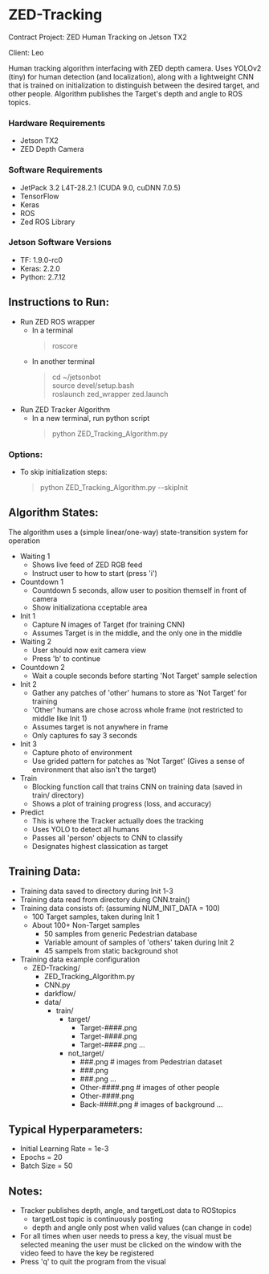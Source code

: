 # ZED-Tracking
Contract Project: ZED Human Tracking on Jetson TX2

Client: Leo

Human tracking algorithm interfacing with ZED depth camera. Uses YOLOv2 (tiny) for
human detection (and localization), along with a lightweight CNN that is trained
on initialization to distinguish between the desired target, and other people.
Algorithm publishes the Target's depth and angle to ROS topics.

### Hardware Requirements
- Jetson TX2
- ZED Depth Camera

### Software Requirements
- JetPack 3.2 L4T-28.2.1 (CUDA 9.0, cuDNN 7.0.5)
- TensorFlow
- Keras
- ROS
- Zed ROS Library

### Jetson Software Versions
- TF: 1.9.0-rc0
- Keras: 2.2.0
- Python: 2.7.12

## Instructions to Run:
- Run ZED ROS wrapper
    - In a terminal
        > roscore
    - In another terminal
        > cd ~/jetsonbot  
        > source devel/setup.bash  
        > roslaunch zed_wrapper zed.launch  
- Run ZED Tracker Algorithm
    - In a new terminal, run python script
        > python ZED_Tracking_Algorithm.py

### Options:
- To skip initialization steps:
    > python ZED_Tracking_Algorithm.py --skipInit

## Algorithm States:
The algorithm uses a (simple linear/one-way) state-transition system for operation
- Waiting 1
    - Shows live feed of ZED RGB feed
    - Instruct user to how to start (press 'i')
- Countdown 1
    - Countdown 5 seconds, allow user to position themself in front of camera
    - Show initializationa cceptable area
- Init 1
    - Capture N images of Target (for training CNN)
    - Assumes Target is in the middle, and the only one in the middle
- Waiting 2
    - User should now exit camera view
    - Press 'b' to continue
- Countdown 2
    - Wait a couple seconds before starting 'Not Target' sample selection
- Init 2
    - Gather any patches of 'other' humans to store as 'Not Target' for training
    - 'Other' humans are chose across whole frame (not restricted to middle like Init 1)
    - Assumes target is not anywhere in frame
    - Only captures fo say 3 seconds
- Init 3
    - Capture photo of environment
    - Use grided pattern for patches as 'Not Target' (Gives a sense of environment that also isn't the target)
- Train
    - Blocking function call that trains CNN on training data (saved in train/ directory)
    - Shows a plot of training progress (loss, and accuracy)
- Predict
    - This is where the Tracker actually does the tracking
    - Uses YOLO to detect all humans
    - Passes all 'person' objects to CNN to classify
    - Designates highest classication as target

## Training Data:
- Training data saved to directory during Init 1-3
- Training data read from directory duing CNN.train()
- Training data consists of: (assuming NUM_INIT_DATA = 100)
    - 100 Target samples, taken during Init 1
    - About 100+ Non-Target samples
        - 50 samples from generic Pedestrian database
        - Variable amount of samples of 'others' taken during Init 2
        - 45 sampels from static background shot
- Training data example configuration
    - ZED-Tracking/
        - ZED_Tracking_Algorithm.py
        - CNN.py
        - darkflow/
        - data/ 
            - train/
                - target/
                    - Target-####.png
                    - Target-####.png
                    - Target-####.png
                        ...
                - not_target/
                    - ###.png       # images from Pedestrian dataset
                    - ###.png
                    - ###.png
                        ...
                    - Other-####.png    # images of other people
                    - Other-####.png
                    - Back-####.png     # images of background
                        ...

## Typical Hyperparameters:
- Initial Learning Rate = 1e-3
- Epochs = 20
- Batch Size = 50

## Notes:
- Tracker publishes depth, angle, and targetLost data to ROStopics
    - targetLost topic is continuously posting
    - depth and angle only post when valid values (can change in code)
- For all times when user needs to press a key, the visual must be selected
  meaning the user must be clicked on the window with the video feed to 
  have the key be registered
- Press 'q' to quit the program from the visual
